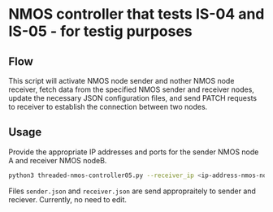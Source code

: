 # NMOS controller that tests IS-04 and IS-05 - for testig purposes

## Flow

This script will activate NMOS node sender and nother NMOS node receiver, fetch data from the specified NMOS sender and receiver nodes, update the necessary JSON configuration files, and send PATCH requests to receiver to establish the connection between two nodes.

## Usage

Provide the appropriate IP addresses and ports for the sender NMOS node A and receiver NMOS nodeB.

```bash
python3 threaded-nmos-controller05.py --receiver_ip <ip-address-nmos-node-b-receiver> --sender_ip <ip-address-nmos-node-a-sender> --receiver_port <port-nmos-node-b-receiver> --sender_port <port-nmos-node-a-sender>
```

Files `sender.json` and `receiver.json` are send appropraitely to sender and reciever. Currently, no need to edit.
